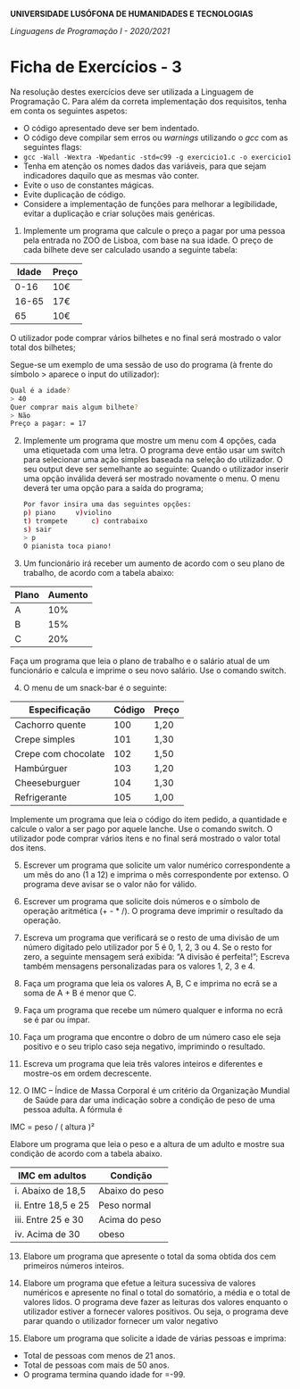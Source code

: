 **UNIVERSIDADE LUSÓFONA DE HUMANIDADES E TECNOLOGIAS**

*Linguagens de Programação I - 2020/2021*

# Ficha de Exercícios - 3

Na resolução destes exercícios deve ser utilizada a Linguagem de Programação C. Para além da correta implementação dos requisitos, tenha em conta os seguintes aspetos:

- O código apresentado deve ser bem indentado. 
- O código deve compilar sem erros ou *warnings* utilizando o *gcc* com as seguintes flags:
- `gcc -Wall -Wextra -Wpedantic -std=c99 -g exercicio1.c -o exercicio1`
- Tenha em atenção os nomes dados das variáveis, para que sejam indicadores daquilo que as mesmas vão conter.
- Evite o uso de constantes mágicas. 
- Evite duplicação de código. 
- Considere a implementação de funções para melhorar a legibilidade, evitar a duplicação e criar soluções mais genéricas.


1.	Implemente um programa que calcule o preço a pagar por uma pessoa pela entrada no ZOO de Lisboa, com base na sua idade.
O preço de cada bilhete deve ser calculado usando a seguinte tabela:

   | Idade | Preço |
   | ----- | ----- |
   | 0-16  |  10€  |
   | 16-65 |  17€  |
   | 65    |  10€  |


O utilizador pode comprar vários bilhetes e no final será mostrado o valor total dos bilhetes;

Segue-se um exemplo de uma sessão de uso do programa (à frente do símbolo > aparece o input do utilizador):

   ```bash
   Qual é a idade?
   > 40
   Quer comprar mais algum bilhete?
   > Não
   Preço a pagar: = 17
   ```

2. Implemente um programa que mostre um menu com 4 opções, cada uma etiquetada com uma letra. O programa deve então usar um switch para selecionar uma ação simples baseada na seleção do utilizador. O seu output deve ser semelhante ao seguinte:
Quando o utilizador inserir uma opção inválida deverá ser mostrado novamente o menu. O menu deverá ter uma opção para a saída do programa;

   ```bash
   Por favor insira uma das seguintes opções: 
   p) piano		v)violino 
   t) trompete  	c) contrabaixo
   s) sair
   > p
   O pianista toca piano!
   ```

3.	Um funcionário irá receber um aumento de acordo com o seu plano de trabalho, de acordo com a tabela abaixo: 

   | Plano | Aumento |
   | ----- | ------- |
   | A     |  10%    |
   | B     |  15%    |
   | C     |  20%    |

Faça um programa que leia o plano de trabalho e o salário atual de um funcionário e calcula e imprime o seu novo salário. Use o comando switch.

4.	O menu de um snack-bar é o seguinte: 

   | Especificação | Código | Preço |
   | ------------- | ------ | ----- |
   | Cachorro quente |	100  |	1,20 |
   | Crepe simples |	101	| 1,30 |
   | Crepe com chocolate	| 102	| 1,50 |
   | Hambúrguer | 103 | 1,20 |
   | Cheeseburguer | 104 | 1,30 |
   | Refrigerante | 105 | 1,00 |

Implemente um programa que leia o código do item pedido, a quantidade e calcule o valor a ser pago por aquele lanche. Use o comando switch. O utilizador pode comprar vários itens e no final será mostrado o valor total dos itens.

5.	Escrever um programa que solicite um valor numérico correspondente a um mês do ano (1 a 12) e imprima o mês correspondente por extenso. O programa deve avisar se o valor não for válido.

6.	Escrever um programa que solicite dois números e o símbolo de operação aritmética (+ - * /). O programa deve imprimir o resultado da operação.

7.	Escreva um programa que verificará se o resto de uma divisão de um número digitado pelo utilizador por 5 é 0, 1, 2, 3 ou 4. Se o resto for zero, a seguinte mensagem será exibida: “A divisão é perfeita!”; Escreva também mensagens personalizadas para os valores 1, 2, 3 e 4.

8.	Faça um programa que leia os valores A, B, C e imprima no ecrã se a soma de A + B é menor que C.

9.	Faça um programa que recebe um número qualquer e informa no ecrã se é par ou ímpar.

10.	Faça um programa que encontre o dobro de um número caso ele seja positivo e o seu triplo caso seja negativo, imprimindo o resultado.

11.	Escreva um programa que leia três valores inteiros e diferentes e mostre-os em ordem decrescente.

12.	O IMC – Índice de Massa Corporal é um critério da Organização Mundial de Saúde para dar uma indicação sobre a condição de peso de uma pessoa adulta. A fórmula é

IMC = peso / ( altura )²

Elabore um programa que leia o peso e a altura de um adulto e mostre sua condição de acordo com a tabela abaixo. 

   | **IMC em adultos** | **Condição** |
   | -------------- | -------- |
   | i.	Abaixo de 18,5 | Abaixo do peso | 
   | ii.	Entre 18,5 e 25 | Peso normal |
   | iii.	Entre 25 e 30 | Acima do peso | 
   | iv.	Acima de 30 | obeso |

13.	 Elabore um programa que apresente o total da soma obtida dos cem primeiros números inteiros.

14.	Elabore um programa que efetue a leitura sucessiva de valores numéricos e apresente no final o total do somatório, a média e o total de valores lidos. O programa deve fazer as leituras dos valores enquanto o utilizador estiver a fornecer valores positivos. Ou seja, o programa deve parar quando o utilizador fornecer um valor negativo


15.	Elabore um programa que solicite a idade de várias pessoas e imprima: 
   - Total de pessoas com menos de 21 anos. 
   - Total de pessoas com mais de 50 anos. 
   - O programa termina quando idade for =-99.


